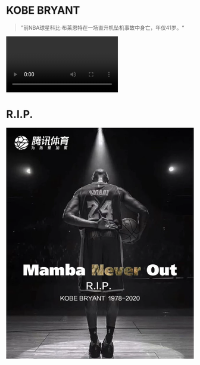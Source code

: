 # KOBE BRYANT

> ”前NBA球星科比·布莱恩特在一场直升机坠机事故中身亡，年仅41岁。“


<video controls="controls" preload="auto">
    <source src="./assets/a-kobe.mp4" type="video/mp4" />
Your browser does not support the video tag.
</video>

# R.I.P.

<img src="./assets/rip.png" alt="">